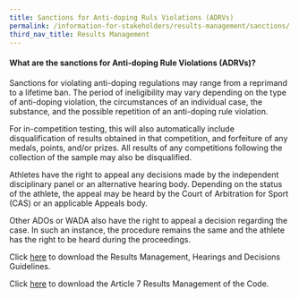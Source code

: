 ```yaml
---
title: Sanctions for Anti-doping Ruls Violations (ADRVs) 
permalink: /information-for-stakeholders/results-management/sanctions/
third_nav_title: Results Management
---
```

#### **What are the sanctions for Anti-doping Rule Violations (ADRVs)?**
Sanctions for violating anti-doping regulations may range from a reprimand to a lifetime ban. The period of ineligibility may vary depending on the type of anti-doping violation, the circumstances of an individual case, the substance, and the possible repetition of an anti-doping rule violation.

For in-competition testing, this will also automatically include disqualification of results obtained in that competition, and forfeiture of any medals, points, and/or prizes. All results of any competitions following the collection of the sample may also be disqualified.

Athletes have the right to appeal any decisions made by the independent disciplinary panel or an alternative hearing body. Depending on the status of the athlete, the appeal may be heard by the Court of Arbitration for Sport (CAS) or an applicable Appeals body.

Other ADOs or WADA also have the right to appeal a decision regarding the case. In such an instance, the procedure remains the same and the athlete has the right to be heard during the proceedings.

Click [here](https://www.wada-ama.org/sites/default/files/wada_guidelines_results_management_hearings_decisions_2014_v1.0_en.pdf) to download the Results Management, Hearings and Decisions Guidelines.

Click [here](/files/information-for-stakeholders/2021-Code-rm-7.pdf) to download the Article 7 Results Management of the Code.
